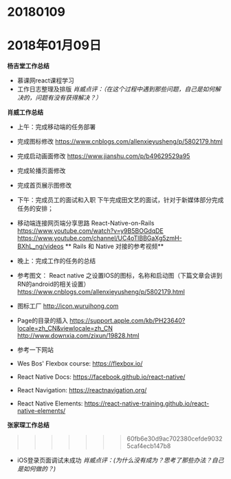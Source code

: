 # 20180109


# 2018年01月09日
**杨吉堂工作总结**
- 慕课网react课程学习
- 工作日志整理及排版
*肖威点评：（在这个过程中遇到那些问题，自己是如何解决的，问题有没有获得解决？）*


**肖威工作总结**

- 上午：完成移动端的任务部署

- 完成图标修改
https://www.cnblogs.com/allenxieyusheng/p/5802179.html
- 完成启动画面修改
https://www.jianshu.com/p/b49629529a95
- 完成轮播页面修改
- 完成首页展示图修改

- 下午：完成员工的面试和入职
下午完成田文艺的面试，针对于新媒体部分完成任务的安排；

- 移动端连接网页端分享思路
React-Native-on-Rails
https://www.youtube.com/watch?v=y9B5BOGdqDE
https://www.youtube.com/channel/UC4oTlBBGaXg5zmH-BXhL_ng/videos
** Rails 和 Native 对接的参考视频**

- 晚上：完成工作的任务的总结

- 参考图文：
React native 之设置IOS的图标，名称和启动图（下篇文章会讲到RN的android的相关设置）
https://www.cnblogs.com/allenxieyusheng/p/5802179.html

- 图标工厂
http://icon.wuruihong.com

- Page的目录的插入
https://support.apple.com/kb/PH23640?locale=zh_CN&viewlocale=zh_CN
http://www.downxia.com/zixun/19828.html

- 参考一下网站
- Wes Bos' Flexbox course: https://flexbox.io/
- React Native Docs: https://facebook.github.io/react-native/
- React Navigation: https://reactnavigation.org/
- React Native Elements: https://react-native-training.github.io/react-native-elements/

**张家琛工作总结**
>>>>>>> 60fb6e30d9ac702380cefde90325caf4ecb147b8

- iOS登录页面调试未成功
*肖威点评：(为什么没有成为？思考了那些办法？自己是如何做的？)* 
